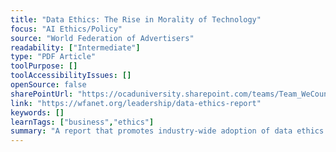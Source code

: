 ```yaml
---
title: "Data Ethics: The Rise in Morality of Technology"
focus: "AI Ethics/Policy"
source: "World Federation of Advertisers"
readability: ["Intermediate"]
type: "PDF Article"
toolPurpose: []
toolAccessibilityIssues: []
openSource: false
sharePointUrl: "https://ocaduniversity.sharepoint.com/teams/Team_WeCount/Shared%20Documents/Resources%20and%20Tools/Literature%20(curated)/Data%20Ethics_The%20Rise%20of%20Morality%20in%20Technology.pdf"
link: "https://wfanet.org/leadership/data-ethics-report"
keywords: []
learnTags: ["business","ethics"]
summary: "A report that promotes industry-wide adoption of data ethics principles into company policy, raising awareness and empowering responsible decision-making. "
---
```


